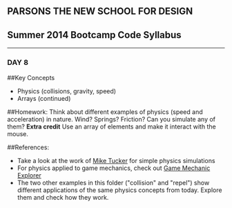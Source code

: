 ## PARSONS THE NEW SCHOOL FOR DESIGN
## Summer 2014 Bootcamp Code Syllabus
-------------------------------------------------------------------

### DAY 8

##Key Concepts
* Physics (collisions, gravity, speed)
* Arrays (continued)
  
##Homework:
Think about different examples of physics (speed and acceleration) in nature. Wind? Springs? Friction? Can you simulate any of them? **Extra credit** Use an array of elements and make it interact with the mouse.

##References:
* Take a look at the work of [Mike Tucker](http://mike-tucker.com/) for simple physics simulations
* For physics applied to game mechanics, check out [Game Mechanic Explorer](http://gamemechanicexplorer.com/)
* The two other examples in this folder ("collision" and "repel") show different applications of the same physics concepts from today. Explore them and check how they work.
